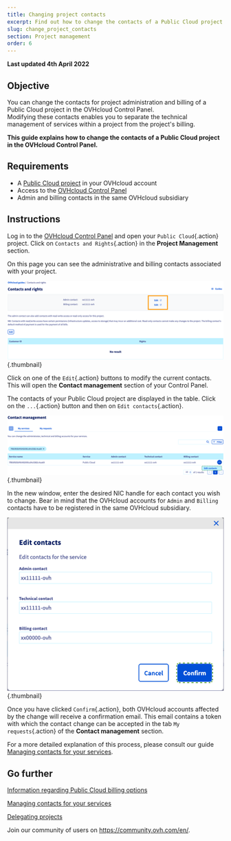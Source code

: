 ```yaml
---
title: Changing project contacts
excerpt: Find out how to change the contacts of a Public Cloud project
slug: change_project_contacts
section: Project management
order: 6
---
```


**Last updated 4th April 2022**

## Objective

You can change the contacts for project administration and billing of a Public Cloud project in the OVHcloud Control Panel.<br>
Modifying these contacts enables you to separate the technical management of services within a project from the project's billing.

**This guide explains how to change the contacts of a Public Cloud project in the OVHcloud Control Panel.**

## Requirements

- A [Public Cloud project](https://www.ovhcloud.com/en-ie/public-cloud/) in your OVHcloud account
- Access to the [OVHcloud Control Panel](https://www.ovh.com/auth/?action=gotomanager&from=https://www.ovh.ie/&ovhSubsidiary=ie)
- Admin and billing contacts in the same OVHcloud subsidiary

## Instructions

Log in to the [OVHcloud Control Panel](https://www.ovh.com/auth/?action=gotomanager&from=https://www.ovh.ie/&ovhSubsidiary=ie) and open your `Public Cloud`{.action} project. Click on `Contacts and Rights`{.action} in the **Project Management** section.

On this page you can see the administrative and billing contacts associated with your project.

![change-contacts](images/contact1.png){.thumbnail}

Click on one of the `Edit`{.action} buttons to modify the current contacts. This will open the **Contact management** section of your Control Panel.

The contacts of your Public Cloud project are displayed in the table. Click on the `...`{.action} button and then on `Edit contacts`{.action}.

![change-contacts](images/contactchange.png){.thumbnail}

In the new window, enter the desired NIC handle for each contact you wish to change. Bear in mind that the OVHcloud accounts for `Admin` and `Billing` contacts have to be registered in the same OVHcloud subsidiary.

![change-contacts](images/contactchange1.png){.thumbnail}

Once you have clicked `Confirm`{.action}, both OVHcloud accounts affected by the change will receive a confirmation email. This email contains a token with which the contact change can be accepted in the tab `My requests`{.action} of the **Contact management** section.

For a more detailed explanation of this process, please consult our guide [Managing contacts for your services](../../customer/managing-contacts/).

## Go further

[Information regarding Public Cloud billing options](../information-on-cloud-billing-options/)

[Managing contacts for your services](../../customer/managing-contacts/)

[Delegating projects](../delegate-projects/)

Join our community of users on <https://community.ovh.com/en/>.